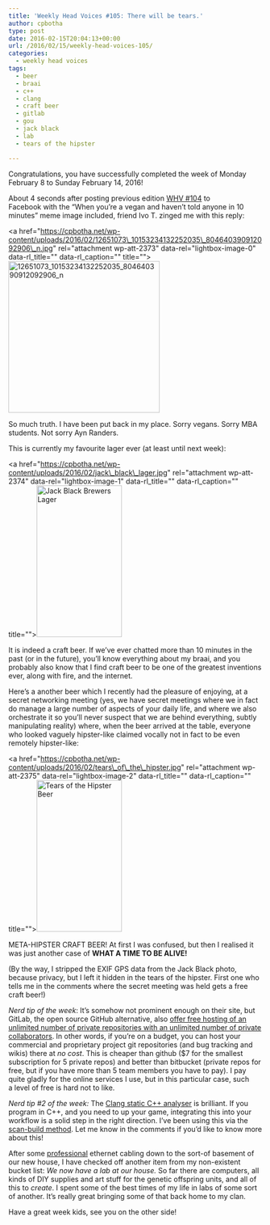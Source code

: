 ```yaml
---
title: 'Weekly Head Voices #105: There will be tears.'
author: cpbotha
type: post
date: 2016-02-15T20:04:13+00:00
url: /2016/02/15/weekly-head-voices-105/
categories:
  - weekly head voices
tags:
  - beer
  - braai
  - c++
  - clang
  - craft beer
  - gitlab
  - gou
  - jack black
  - lab
  - tears of the hipster

---
```

Congratulations, you have successfully completed the week of Monday February 8 to Sunday February 14, 2016!

About 4 seconds after posting previous edition [WHV #104][1] to Facebook with the &#8220;When you&#8217;re a vegan <boy with bulging veins> and haven&#8217;t told anyone in 10 minutes&#8221; meme image included, friend Ivo T. zinged me with this reply:

<a href="https://cpbotha.net/wp-content/uploads/2016/02/12651073\_10153234132252035\_804640390912092906\_n.jpg" rel="attachment wp-att-2373" data-rel="lightbox-image-0" data-rl\_title="" data-rl_caption="" title=""><img data-attachment-id="2373" data-permalink="https://cpbotha.net/2016/02/15/weekly-head-voices-105/12651073_10153234132252035_804640390912092906_n/" data-orig-file="https://cpbotha.net/wp-content/uploads/2016/02/12651073_10153234132252035_804640390912092906_n.jpg" data-orig-size="500,500" data-comments-opened="1" data-image-meta="{&quot;aperture&quot;:&quot;0&quot;,&quot;credit&quot;:&quot;&quot;,&quot;camera&quot;:&quot;&quot;,&quot;caption&quot;:&quot;&quot;,&quot;created_timestamp&quot;:&quot;0&quot;,&quot;copyright&quot;:&quot;&quot;,&quot;focal_length&quot;:&quot;0&quot;,&quot;iso&quot;:&quot;0&quot;,&quot;shutter_speed&quot;:&quot;0&quot;,&quot;title&quot;:&quot;&quot;,&quot;orientation&quot;:&quot;0&quot;}" data-image-title="12651073_10153234132252035_804640390912092906_n" data-image-description="" data-medium-file="https://cpbotha.net/wp-content/uploads/2016/02/12651073_10153234132252035_804640390912092906_n-300x300.jpg" data-large-file="https://cpbotha.net/wp-content/uploads/2016/02/12651073_10153234132252035_804640390912092906_n.jpg" class="alignnone size-medium wp-image-2373" src="https://cpbotha.net/wp-content/uploads/2016/02/12651073_10153234132252035_804640390912092906_n-300x300.jpg" alt="12651073_10153234132252035_804640390912092906_n" width="300" height="300" srcset="https://cpbotha.net/wp-content/uploads/2016/02/12651073_10153234132252035_804640390912092906_n-300x300.jpg 300w, https://cpbotha.net/wp-content/uploads/2016/02/12651073_10153234132252035_804640390912092906_n-150x150.jpg 150w, https://cpbotha.net/wp-content/uploads/2016/02/12651073_10153234132252035_804640390912092906_n.jpg 500w" sizes="(max-width: 300px) 85vw, 300px" /></a>

So much truth. I have been put back in my place. Sorry vegans. Sorry MBA students. Not sorry Ayn Randers.

This is currently my favourite lager ever (at least until next week):

<a href="https://cpbotha.net/wp-content/uploads/2016/02/jack\_black\_lager.jpg" rel="attachment wp-att-2374" data-rel="lightbox-image-1" data-rl\_title="" data-rl\_caption="" title=""><img data-attachment-id="2374" data-permalink="https://cpbotha.net/2016/02/15/weekly-head-voices-105/jack_black_lager/" data-orig-file="https://cpbotha.net/wp-content/uploads/2016/02/jack_black_lager.jpg" data-orig-size="1280,2276" data-comments-opened="1" data-image-meta="{&quot;aperture&quot;:&quot;2.4&quot;,&quot;credit&quot;:&quot;&quot;,&quot;camera&quot;:&quot;LG-D855&quot;,&quot;caption&quot;:&quot;&quot;,&quot;created_timestamp&quot;:&quot;1455041681&quot;,&quot;copyright&quot;:&quot;&quot;,&quot;focal_length&quot;:&quot;3.97&quot;,&quot;iso&quot;:&quot;50&quot;,&quot;shutter_speed&quot;:&quot;0.0030674846625767&quot;,&quot;title&quot;:&quot;&quot;,&quot;orientation&quot;:&quot;1&quot;}" data-image-title="jack_black_lager" data-image-description="" data-medium-file="https://cpbotha.net/wp-content/uploads/2016/02/jack_black_lager-169x300.jpg" data-large-file="https://cpbotha.net/wp-content/uploads/2016/02/jack_black_lager-576x1024.jpg" class="alignnone wp-image-2374 size-medium" src="https://cpbotha.net/wp-content/uploads/2016/02/jack_black_lager-169x300.jpg" alt="Jack Black Brewers Lager" width="169" height="300" srcset="https://cpbotha.net/wp-content/uploads/2016/02/jack_black_lager-169x300.jpg 169w, https://cpbotha.net/wp-content/uploads/2016/02/jack_black_lager-768x1366.jpg 768w, https://cpbotha.net/wp-content/uploads/2016/02/jack_black_lager-576x1024.jpg 576w, https://cpbotha.net/wp-content/uploads/2016/02/jack_black_lager.jpg 1280w" sizes="(max-width: 169px) 85vw, 169px" /></a>

It is indeed a craft beer. If we&#8217;ve ever chatted more than 10 minutes in the past (or in the future), you&#8217;ll know everything about my braai, and you probably also know that I find craft beer to be one of the greatest inventions ever, along with fire, and the internet.

Here&#8217;s a another beer which I recently had the pleasure of enjoying, at a secret networking meeting (yes, we have secret meetings where we in fact do manage a large number of aspects of your daily life, and where we also orchestrate it so you&#8217;ll never suspect that we are behind everything, subtly manipulating reality) where, when the beer arrived at the table, everyone who looked vaguely hipster-like claimed vocally not in fact to be even remotely hipster-like:

<a href="https://cpbotha.net/wp-content/uploads/2016/02/tears\_of\_the\_hipster.jpg" rel="attachment wp-att-2375" data-rel="lightbox-image-2" data-rl\_title="" data-rl_caption="" title=""><img data-attachment-id="2375" data-permalink="https://cpbotha.net/2016/02/15/weekly-head-voices-105/tears_of_the_hipster/" data-orig-file="https://cpbotha.net/wp-content/uploads/2016/02/tears_of_the_hipster.jpg" data-orig-size="1280,2276" data-comments-opened="1" data-image-meta="{&quot;aperture&quot;:&quot;2.4&quot;,&quot;credit&quot;:&quot;&quot;,&quot;camera&quot;:&quot;LG-D855&quot;,&quot;caption&quot;:&quot;&quot;,&quot;created_timestamp&quot;:&quot;1455124918&quot;,&quot;copyright&quot;:&quot;&quot;,&quot;focal_length&quot;:&quot;3.97&quot;,&quot;iso&quot;:&quot;100&quot;,&quot;shutter_speed&quot;:&quot;0.041666666666667&quot;,&quot;title&quot;:&quot;&quot;,&quot;orientation&quot;:&quot;1&quot;}" data-image-title="tears_of_the_hipster" data-image-description="" data-medium-file="https://cpbotha.net/wp-content/uploads/2016/02/tears_of_the_hipster-169x300.jpg" data-large-file="https://cpbotha.net/wp-content/uploads/2016/02/tears_of_the_hipster-576x1024.jpg" class="alignnone wp-image-2375 size-medium" src="https://cpbotha.net/wp-content/uploads/2016/02/tears_of_the_hipster-169x300.jpg" alt="Tears of the Hipster Beer" width="169" height="300" srcset="https://cpbotha.net/wp-content/uploads/2016/02/tears_of_the_hipster-169x300.jpg 169w, https://cpbotha.net/wp-content/uploads/2016/02/tears_of_the_hipster-768x1366.jpg 768w, https://cpbotha.net/wp-content/uploads/2016/02/tears_of_the_hipster-576x1024.jpg 576w, https://cpbotha.net/wp-content/uploads/2016/02/tears_of_the_hipster.jpg 1280w" sizes="(max-width: 169px) 85vw, 169px" /></a>

META-HIPSTER CRAFT BEER! At first I was confused, but then I realised it was just another case of **WHAT A TIME TO BE ALIVE!**

(By the way, I stripped the EXIF GPS data from the Jack Black photo, because privacy, but I left it hidden in the tears of the hipster. First one who tells me in the comments where the secret meeting was held gets a free craft beer!)

_Nerd tip of the week_: It&#8217;s somehow not prominent enough on their site, but GitLab, the open source GitHub alternative, also [offer free hosting of an unlimited number of private repositories with an unlimited number of private collaborators][2]. In other words, if you&#8217;re on a budget, you can host your commercial and proprietary project git repositories (and bug tracking and wikis) there at _no cost_. This is cheaper than github ($7 for the smallest subscription for 5 private repos) and better than bitbucket (private repos for free, but if you have more than 5 team members you have to pay). I pay quite gladly for the online services I use, but in this particular case, such a level of free is hard not to like.

_Nerd tip #2 of the week:_ The [Clang static C++ analyser][3] is brilliant. If you program in C++, and you need to up your game, integrating this into your workflow is a solid step in the right direction. I&#8217;ve been using this via the [scan-build method][4]. Let me know in the comments if you&#8217;d like to know more about this!

After some [professional][5] ethernet cabling down to the sort-of basement of our new house, I have checked off another item from my non-existent bucket list: _We now have a lab at our house._ So far there are computers, all kinds of DIY supplies and art stuff for the genetic offspring units, and all of this to _create_. I spent some of the best times of my life in labs of some sort of another. It&#8217;s really great bringing some of that back home to my clan.

Have a great week kids, see you on the other side!

 [1]: https://cpbotha.net/2016/02/08/weekly-head-voices-104-let-me-update-you/
 [2]: https://about.gitlab.com/gitlab-com/
 [3]: http://clang-analyzer.llvm.org/
 [4]: http://clang-analyzer.llvm.org/scan-build.html
 [5]: http://www.pcservices.co.za/